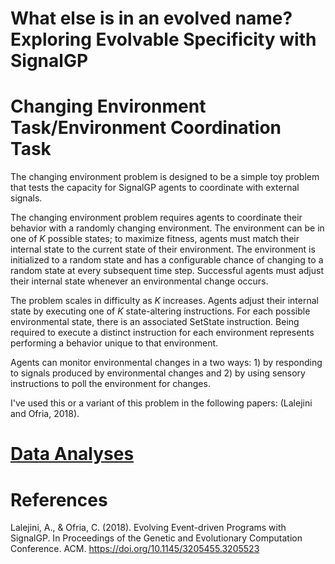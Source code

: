 # What else is in an evolved name? Exploring Evolvable Specificity with SignalGP


# Changing Environment Task/Environment Coordination Task
The changing environment problem is designed to be a simple toy problem that tests the capacity for SignalGP agents to coordinate with external signals. 

The changing environment problem requires agents to coordinate their behavior with a randomly changing environment. The environment can be in one of *K* possible states; to maximize fitness, agents must match their internal state to the current state of their environment. The environment is initialized to a random state and has a configurable chance of changing to a random state at every subsequent time step. Successful agents must adjust their internal state whenever an environmental change occurs. 

The problem scales in difficulty as *K* increases. Agents adjust their internal state by executing one of *K* state-altering instructions. For each possible environmental state, there is an associated SetState instruction. Being required to execute a distinct instruction for each environment represents performing a behavior unique to that environment. 

Agents can monitor environmental changes in a two ways: 1) by responding to signals produced by environmental changes and 2) by using sensory instructions to poll the environment for changes.

I've used this or a variant of this problem in the following papers: (Lalejini and Ofria, 2018). 

# [Data Analyses](stats/stats.html)


# References
Lalejini, A., & Ofria, C. (2018). Evolving Event-driven Programs with SignalGP. In Proceedings of the Genetic and Evolutionary Computation Conference. ACM. https://doi.org/10.1145/3205455.3205523